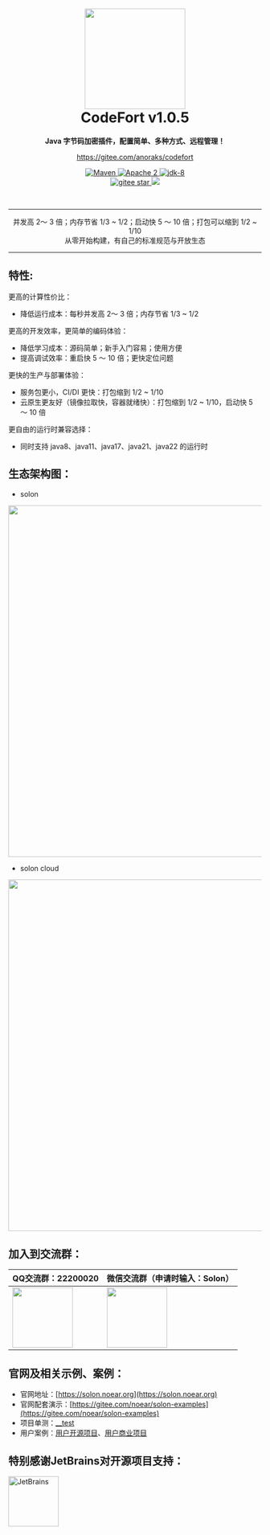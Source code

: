 <h1 align="center" style="text-align:center;">
<img src="https://gitee.com/anoraks/codefort/raw/master/codefort.png" width="200" height="200" />
<br />
CodeFort v1.0.5
</h1>
<p align="center">
	<strong>Java 字节码加密插件，配置简单、多种方式、远程管理！</strong>
</p>
<p align="center">
	<a href="https://gitee.com/anoraks/codefort">https://gitee.com/anoraks/codefort</a>
</p>

<p align="center">
    <a target="_blank" href="https://central.sonatype.com/search?q=io.gitee.anoraks%3Acodefort-plugin">
       <img src="https://img.shields.io/badge/Maven%20Central-v1.0.5-blue
" alt="Maven" />
    </a>
    <a target="_blank" href="LICENSE">
		<img src="https://img.shields.io/:License-Apache2-blue.svg" alt="Apache 2" />
	</a>
    <a target="_blank" href="https://www.oracle.com/java/technologies/javase/javase-jdk8-downloads.html">
		<img src="https://img.shields.io/badge/JDK-8-green.svg" alt="jdk-8" />
	</a>
    <br />
    <a target="_blank" href='https://gitee.com/anoraks/codefort/stargazers'>
		<img src='https://gitee.com/anoraks/codefort/badge/star.svg' alt='gitee star'/>
	</a>
   <a href="https://jq.qq.com/?_wv=1027&k=kjB5JNiC">
	<img src="https://img.shields.io/badge/QQ-2940397985-orange"/></a>
	</a>
</p>

<br/>

<hr />

<p align="center">
并发高 2～ 3 倍；内存节省 1/3 ~ 1/2；启动快 5 ～ 10 倍；打包可以缩到 1/2 ~ 1/10
<br/>
从零开始构建，有自己的标准规范与开放生态
</p>

<hr />

## 特性:

更高的计算性价比：

* 降低运行成本：每秒并发高 2～ 3 倍；内存节省 1/3 ~ 1/2

更高的开发效率，更简单的编码体验：

* 降低学习成本：源码简单；新手入门容易；使用方便
* 提高调试效率：重启快 5 ～ 10 倍；更快定位问题

更快的生产与部署体验：

* 服务包更小，CI/DI 更快：打包缩到 1/2 ~ 1/10
* 云原生更友好（镜像拉取快，容器就绪快）：打包缩到 1/2 ~ 1/10，启动快 5 ～ 10 倍

更自由的运行时兼容选择：

* 同时支持 java8、java11、java17、java21、java22 的运行时


## 生态架构图：

* solon

<img src="solon_schema.png" width="700" />

* solon cloud

<img src="solon_cloud_schema.png" width="700" />

## 加入到交流群：

| QQ交流群：22200020                       | 微信交流群（申请时输入：Solon）                     |
|---------------------------|----------------------------------------|
| <img src="group_qq.png" width="120" />       | <img src="group_wx.png" width="120" /> 


## 官网及相关示例、案例：

* 官网地址：[https://solon.noear.org](https://solon.noear.org)
* 官网配套演示：[https://gitee.com/noear/solon-examples](https://gitee.com/noear/solon-examples)
* 项目单测：[__test](./__test/) 
* 用户案例：[用户开源项目](https://solon.noear.org/article/555)、[用户商业项目](https://solon.noear.org/article/cases)

## 特别感谢JetBrains对开源项目支持：

<a href="https://jb.gg/OpenSourceSupport">
  <img src="https://user-images.githubusercontent.com/8643542/160519107-199319dc-e1cf-4079-94b7-01b6b8d23aa6.png" align="left" height="100" width="100"  alt="JetBrains">
</a>

